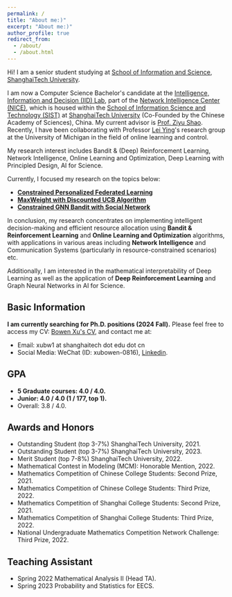 ```yaml
---
permalink: /
title: "About me:)"
excerpt: "About me:)"
author_profile: true
redirect_from: 
  - /about/
  - /about.html
---
```

Hi! I am a senior student studying at [School of Information and Science](https://sist.shanghaitech.edu.cn/), [ShanghaiTech University](https://www.shanghaitech.edu.cn/).

I am now a Computer Science Bachelor's candidate at the [Intelligence, Information and Decision (IID) Lab](https://faculty.sist.shanghaitech.edu.cn/faculty/shaozy/lab.html), part of the [Network Intelligence Center (NICE)](https://nice.sist.shanghaitech.edu.cn/), which is housed within the [School of Information Science and Technology (SIST)](https://sist.shanghaitech.edu.cn/sist_en/) at [ShanghaiTech University](https://www.shanghaitech.edu.cn/eng/) (Co-Founded by the Chinese Academy of Sciences), China. My current advisor is [Prof. Ziyu Shao](https://faculty.sist.shanghaitech.edu.cn/faculty/shaozy/home.html). Recently, I have been collaborating with Professor [Lei Ying](https://leiying.engin.umich.edu/)'s research group at the University of Michigan in the field of online learning and control.

My research interest includes Bandit & (Deep) Reinforcement Learning, Network Intelligence, Online Learning
and Optimization, Deep Learning with Principled Design, AI for Science.

Currently, I focused my research on the topics below:

* **[Constrained Personalized Federated Learning](https://xubowen0816.github.io/bowen-xu.github.io/research/Constrained_personalized_federated_learning/)**
* **[MaxWeight with Discounted UCB Algorithm](https://xubowen0816.github.io/bowen-xu.github.io/research/MaxWeight_with_discounted_UCB/)**
* **[Constrained GNN Bandit with Social Network](https://xubowen0816.github.io/bowen-xu.github.io/research/GNN_Bandits_with_Social_Network/)**

In conclusion, my research concentrates on implementing intelligent decision-making and efficient resource allocation using **Bandit & Reinforcement Learning** and **Online Learning and Optimization** algorithms, with applications in various areas including **Network Intelligence** and Communication Systems (particularly in resource-constrained scenarios) etc.

Additionally, I am interested in the mathematical interpretability of Deep Learning as well as the application of **Deep Reinforcement Learning** and Graph Neural Networks in AI for Science.

## Basic Information

**I am currently searching for Ph.D. positions (2024 Fall).** Please feel free to access my CV: [Bowen Xu&#39;s CV](https://xubowen0816.github.io/bowen-xu.github.io/assets/Bowen_Xu__ShanghaiTech__CS.pdf), and contact me at:

* Email: xubw1 at shanghaitech dot edu dot cn
* Social Media: WeChat (ID: xubowen-0816), [Linkedin](https://www.linkedin.com/in/bowen-xu-1a276b29a/).

## GPA

* **5 Graduate courses: 4.0 / 4.0.**
* **Junior: 4.0 / 4.0 (1 / 177, top 1).**
* Overall: 3.8 / 4.0.

## Awards and Honors

* Outstanding Student (top 3-7%) ShanghaiTech University, 2021.
* Outstanding Student (top 3-7%) ShanghaiTech University, 2023.
* Merit Student (top 7-8%) ShanghaiTech University, 2022.
* Mathematical Contest in Modeling (MCM): Honorable Mention, 2022.
* Mathematics Competition of Chinese College Students: Second Prize, 2021.
* Mathematics Competition of Chinese College Students: Third Prize, 2022.
* Mathematics Competition of Shanghai College Students: Second Prize, 2021.
* Mathematics Competition of Shanghai College Students: Third Prize, 2022.
* National Undergraduate Mathematics Competition Network Challenge: Third Prize, 2022.

## Teaching Assistant

* Spring 2022 Mathematical Analysis II (Head TA).
* Spring 2023 Probability and Statistics for EECS.
